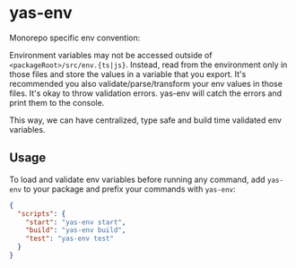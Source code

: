 # yas-env

Monorepo specific env convention:

Environment variables may not be accessed outside of `<packageRoot>/src/env.{ts|js}`.
Instead, read from the environment only in those files and store the values in a variable that you export.
It's recommended you also validate/parse/transform your env values in those files.
It's okay to throw validation errors. yas-env will catch the errors and print them to the console.

This way, we can have centralized, type safe and build time validated env variables.

## Usage

To load and validate env variables before running any command,
add `yas-env` to your package and prefix your commands with `yas-env`:

```json
{
  "scripts": {
    "start": "yas-env start",
    "build": "yas-env build",
    "test": "yas-env test"
  }
}
```
